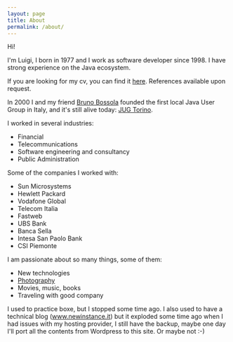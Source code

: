 ```yaml
---
layout: page
title: About
permalink: /about/
---
```


Hi! 

I'm Luigi, I born in 1977 and I work as software developer since 1998. I have strong experience on the Java ecosystem.

If you are looking for my cv, you can find it [here](../docs/luigi_viggiano.pdf). References available upon request.

In 2000 I and my friend [Bruno Bossola](https://bbossola.wordpress.com/) founded the first local Java User Group in Italy, 
and it's still alive today: [JUG Torino](http://www.jugtorino.it).

I worked in several industries:
- Financial
- Telecommunications
- Software engineering and consultancy
- Public Administration

Some of the companies I worked with:
- Sun Microsystems
- Hewlett Packard
- Vodafone Global
- Telecom Italia
- Fastweb
- UBS Bank
- Banca Sella
- Intesa San Paolo Bank
- CSI Piemonte

I am passionate about so many things, some of them:
- New technologies
- [Photography](http://luigiviggiano.photography) 
- Movies, music, books
- Traveling with good company

I used to practice boxe, but I stopped some time ago.
I also used to have a technical blog (www.newinstance.it) but it exploded some time ago when I had issues with my 
hosting provider, I still have the backup, maybe one day I'll port all the contents from Wordpress to this site. 
Or maybe not :-)
